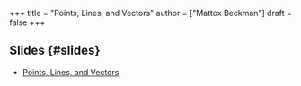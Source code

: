 +++
title = "Points, Lines, and Vectors"
author = ["Mattox Beckman"]
draft = false
+++

## Slides {#slides}

-   [Points, Lines, and Vectors](../../slides/points-lines-vectors-slides.pdf)
